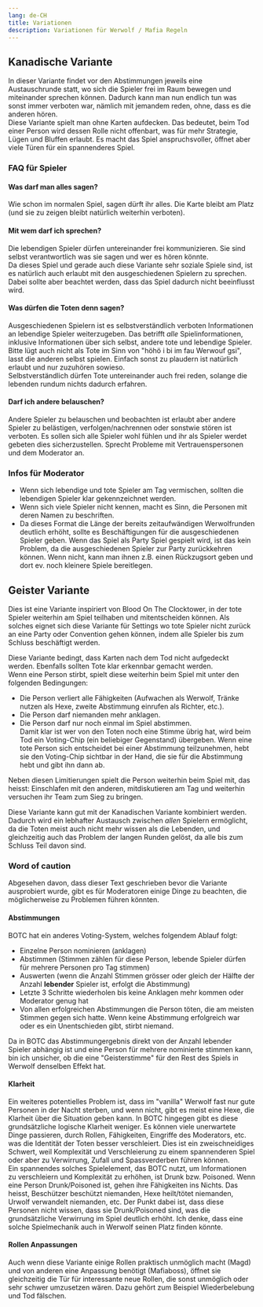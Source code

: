 ```yaml
---
lang: de-CH
title: Variationen
description: Variationen für Werwolf / Mafia Regeln
---
```


## Kanadische Variante
In dieser Variante findet vor den Abstimmungen jeweils eine Austauschrunde statt, wo sich die Spieler frei im Raum bewegen und miteinander sprechen können. Dadurch kann man nun endlich tun was sonst immer verboten war, nämlich mit jemandem reden, ohne, dass es die anderen hören.  
Diese Variante spielt man ohne Karten aufdecken. Das bedeutet, beim Tod einer Person wird dessen Rolle nicht offenbart, was für mehr Strategie, Lügen und Bluffen erlaubt. Es macht das Spiel anspruchsvoller, öffnet aber viele Türen für ein spannenderes Spiel.  

### FAQ für Spieler
#### Was darf man alles sagen?
Wie schon im normalen Spiel, sagen dürft ihr alles. Die Karte bleibt am Platz (und sie zu zeigen bleibt natürlich weiterhin verboten).

#### Mit wem darf ich sprechen?
Die lebendigen Spieler dürfen untereinander frei kommunizieren. Sie sind selbst verantwortlich was sie sagen und wer es hören könnte.  
Da dieses Spiel und gerade auch diese Variante sehr soziale Spiele sind, ist es natürlich auch erlaubt mit den ausgeschiedenen Spielern zu sprechen. Dabei sollte aber beachtet werden, dass das Spiel dadurch nicht beeinflusst wird.

#### Was dürfen die Toten denn sagen?
Ausgeschiedenen Spielern ist es selbstverständlich verboten Informationen an lebendige Spieler weiterzugeben. Das betrifft _alle_ Spielinformationen, inklusive Informationen über sich selbst, andere tote und lebendige Spieler. Bitte lügt auch nicht als Tote im Sinn von "höhö i bi im fau Werwouf gsi", lasst die anderen selbst spielen. Einfach sonst zu plaudern ist natürlich erlaubt und nur zuzuhören sowieso.  
Selbstverständlich dürfen Tote untereinander auch frei reden, solange die lebenden rundum nichts dadurch erfahren.

#### Darf ich andere belauschen?
Andere Spieler zu belauschen und beobachten ist erlaubt aber andere Spieler zu belästigen, verfolgen/nachrennen oder sonstwie stören ist verboten. Es sollen sich alle Spieler wohl fühlen und ihr als Spieler werdet gebeten dies sicherzustellen. Sprecht Probleme mit Vertrauenspersonen und dem Moderator an.

### Infos für Moderator
- Wenn sich lebendige und tote Spieler am Tag vermischen, sollten die lebendigen Spieler klar gekennzeichnet werden.
- Wenn sich viele Spieler nicht kennen, macht es Sinn, die Personen mit deren Namen zu beschriften.
- Da dieses Format die Länge der bereits zeitaufwändigen Werwolfrunden deutlich erhöht, sollte es Beschäftigungen für die ausgeschiedenen Spieler geben. Wenn das Spiel als Party Spiel gespielt wird, ist das kein Problem, da die ausgeschiedenen Spieler zur Party zurückkehren können. Wenn nicht, kann man ihnen z.B. einen Rückzugsort geben und dort ev. noch kleinere Spiele bereitlegen.

## Geister Variante
Dies ist eine Variante inspiriert von Blood On The Clocktower, in der tote Spieler weiterhin am Spiel teilhaben und mitentscheiden können. Als solches eignet sich diese Variante für Settings wo tote Spieler nicht zurück an eine Party oder Convention gehen können, indem alle Spieler bis zum Schluss beschäftigt werden.

Diese Variante bedingt, dass Karten nach dem Tod nicht aufgedeckt werden. Ebenfalls sollten Tote klar erkennbar gemacht werden. \
Wenn eine Person stirbt, spielt diese weiterhin beim Spiel mit unter den folgenden Bedingungen: 

- Die Person verliert alle Fähigkeiten (Aufwachen als Werwolf, Tränke nutzen als Hexe, zweite Abstimmung einrufen als Richter, etc.).
- Die Person darf niemanden mehr anklagen.
- Die Person darf nur noch einmal im Spiel abstimmen. \
  Damit klar ist wer von den Toten noch eine Stimme übrig hat, wird beim Tod ein Voting-Chip (ein beliebiger Gegenstand) übergeben. Wenn eine tote Person sich entscheidet bei einer Abstimmung teilzunehmen, hebt sie den Voting-Chip sichtbar in der Hand, die sie für die Abstimmung hebt und gibt ihn dann ab.

Neben diesen Limitierungen spielt die Person weiterhin beim Spiel mit, das heisst: Einschlafen mit den anderen, mitdiskutieren am Tag und weiterhin versuchen ihr Team zum Sieg zu bringen.

Diese Variante kann gut mit der Kanadischen Variante kombiniert werden. Dadurch wird ein lebhafter Austausch zwischen _allen_ Spielern ermöglicht, da die Toten meist auch nicht mehr wissen als die Lebenden, und gleichzeitig auch das Problem der langen Runden gelöst, da alle bis zum Schluss Teil davon sind.

### Word of caution
Abgesehen davon, dass dieser Text geschrieben bevor die Variante ausprobiert wurde, gibt es für Moderatoren einige Dinge zu beachten, die möglicherweise zu Problemen führen könnten. 

#### Abstimmungen
BOTC hat ein anderes Voting-System, welches folgendem Ablauf folgt:

- Einzelne Person nominieren (anklagen)
- Abstimmen (Stimmen zählen für diese Person, lebende Spieler dürfen für mehrere Personen pro Tag stimmen)
- Auswerten (wenn die Anzahl Stimmen grösser oder gleich der Hälfte der Anzahl **lebender** Spieler ist, erfolgt die Abstimmung)
- Letzte 3 Schritte wiederholen bis keine Anklagen mehr kommen oder Moderator genug hat
- Von allen erfolgreichen Abstimmungen die Person töten, die am meisten Stimmen gegen sich hatte. Wenn keine Abstimmung erfolgreich war oder es ein Unentschieden gibt, stirbt niemand.

Da in BOTC das Abstimmungergebnis direkt von der Anzahl lebender Spieler abhängig ist und eine Person für mehrere nominierte stimmen kann, bin ich unsicher, ob die eine "Geisterstimme" für den Rest des Spiels in Werwolf denselben Effekt hat.

#### Klarheit
Ein weiteres potentielles Problem ist, dass im "vanilla" Werwolf fast nur gute Personen in der Nacht sterben, und wenn nicht, gibt es meist eine Hexe, die Klarheit über die Situation geben kann. In BOTC hingegen gibt es diese grundsätzliche logische Klarheit weniger. Es können viele unerwartete Dinge passieren, durch Rollen, Fähigkeiten, Eingriffe des Moderators, etc. was die Identität der Toten besser verschleiert. Dies ist ein zweischneidiges Schwert, weil Komplexität und Verschleierung zu einem spannenderen Spiel oder aber zu Verwirrung, Zufall und Spassverderben führen können. \
Ein spannendes solches Spielelement, das BOTC nutzt, um Informationen zu verschleiern und Komplexität zu erhöhen, ist Drunk bzw. Poisoned. Wenn eine Person Drunk/Poisoned ist, gehen ihre Fähigkeiten ins Nichts. Das heisst, Beschützer beschützt niemanden, Hexe heilt/tötet niemanden, Urwolf verwandelt niemanden, etc. Der Punkt dabei ist, dass diese Personen nicht wissen, dass sie Drunk/Poisoned sind, was die grundsätzliche Verwirrung im Spiel deutlich erhöht. Ich denke, dass eine solche Spielmechanik auch in Werwolf seinen Platz finden könnte.

#### Rollen Anpassungen
Auch wenn diese Variante einige Rollen praktisch unmöglich macht (Magd) und von anderen eine Anpassung benötigt (Mafiaboss), öffnet sie gleichzeitig die Tür für interessante neue Rollen, die sonst unmöglich oder sehr schwer umzusetzen wären. Dazu gehört zum Beispiel Wiederbelebung und Tod fälschen.

